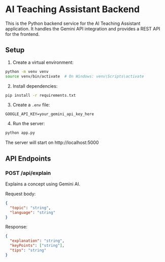 # AI Teaching Assistant Backend

This is the Python backend service for the AI Teaching Assistant application. It handles the Gemini API integration and provides a REST API for the frontend.

## Setup

1. Create a virtual environment:
```bash
python -m venv venv
source venv/bin/activate  # On Windows: venv\Scripts\activate
```

2. Install dependencies:
```bash
pip install -r requirements.txt
```

3. Create a `.env` file:
```
GOOGLE_API_KEY=your_gemini_api_key_here
```

4. Run the server:
```bash
python app.py
```

The server will start on http://localhost:5000

## API Endpoints

### POST /api/explain
Explains a concept using Gemini AI.

Request body:
```json
{
  "topic": "string",
  "language": "string"
}
```

Response:
```json
{
  "explanation": "string",
  "keyPoints": ["string"],
  "tips": "string"
}
``` 